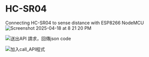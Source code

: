 # HC-SR04
Connecting HC-SR04 to sense distance with ESP8266 NodeMCU
![Screenshot 2025-04-18 at 8 21 20 PM](https://github.com/user-attachments/assets/71f6e3ee-6a41-4a28-967f-0ef47ab5f837)



![送出API 請求，回傳json code](https://github.com/user-attachments/assets/06b857f6-4c5e-41d9-9c8f-f67a7aadb217)


![加入call_API程式](https://github.com/user-attachments/assets/be7d218f-557a-4acf-8f2d-c99f713cabf7)
